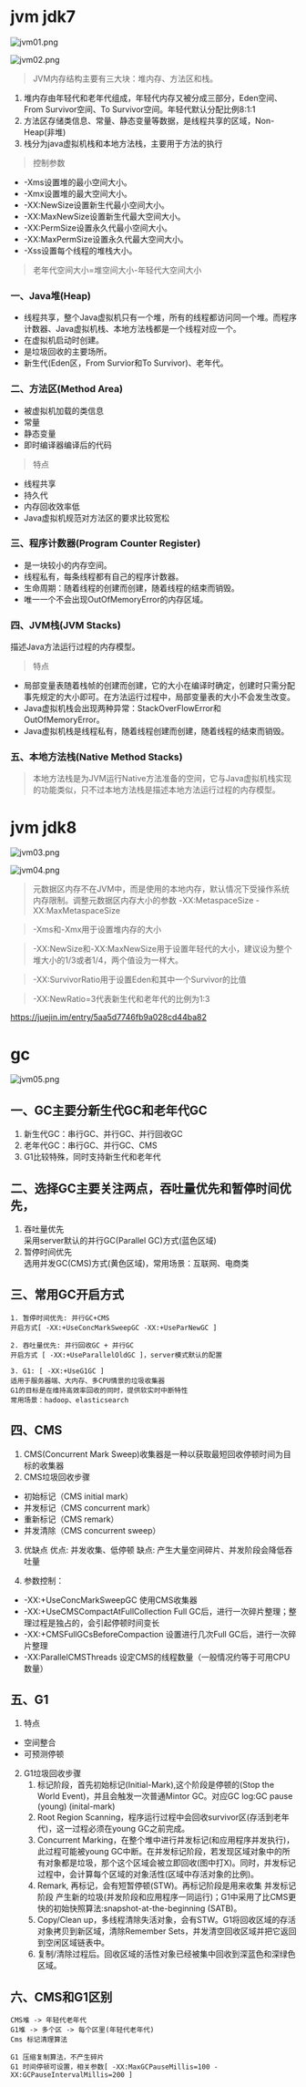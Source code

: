 # jvm jdk7
![jvm01.png](./images/jvm01.png)

![jvm02.png](./images/jvm02.png)

>JVM内存结构主要有三大块：堆内存、方法区和栈。
1. 堆内存由年轻代和老年代组成，年轻代内存又被分成三部分，Eden空间、From Survivor空间、To Survivor空间。年轻代默认分配比例8:1:1
2. 方法区存储类信息、常量、静态变量等数据，是线程共享的区域，Non-Heap(非堆)
3. 栈分为java虚拟机栈和本地方法栈，主要用于方法的执行

> 控制参数
- -Xms设置堆的最小空间大小。
- -Xmx设置堆的最大空间大小。
- -XX:NewSize设置新生代最小空间大小。
- -XX:MaxNewSize设置新生代最大空间大小。
- -XX:PermSize设置永久代最小空间大小。
- -XX:MaxPermSize设置永久代最大空间大小。
- -Xss设置每个线程的堆栈大小。
> 老年代空间大小=堆空间大小-年轻代大空间大小


### 一、Java堆(Heap)
- 线程共享，整个Java虚拟机只有一个堆，所有的线程都访问同一个堆。而程序计数器、Java虚拟机栈、本地方法栈都是一个线程对应一个。
- 在虚拟机启动时创建。
- 是垃圾回收的主要场所。
- 新生代(Eden区，From Survior和To Survivor)、老年代。

### 二、方法区(Method Area)
- 被虚拟机加载的类信息
- 常量
- 静态变量
- 即时编译器编译后的代码

> 特点
- 线程共享
- 持久代
- 内存回收效率低
- Java虚拟机规范对方法区的要求比较宽松

### 三、程序计数器(Program Counter Register)
- 是一块较小的内存空间。
- 线程私有，每条线程都有自己的程序计数器。
- 生命周期：随着线程的创建而创建，随着线程的结束而销毁。
- 唯一一个不会出现OutOfMemoryError的内存区域。

### 四、JVM栈(JVM Stacks)
描述Java方法运行过程的内存模型。

> 特点
- 局部变量表随着栈帧的创建而创建，它的大小在编译时确定，创建时只需分配事先规定的大小即可。在方法运行过程中，局部变量表的大小不会发生改变。
- Java虚拟机栈会出现两种异常：StackOverFlowError和OutOfMemoryError。
- Java虚拟机栈是线程私有，随着线程创建而创建，随着线程的结束而销毁。

### 五、本地方法栈(Native Method Stacks)
>本地方法栈是为JVM运行Native方法准备的空间，它与Java虚拟机栈实现的功能类似，只不过本地方法栈是描述本地方法运行过程的内存模型。


# jvm jdk8
![jvm03.png](images/jvm03.png)

![jvm04.png](images/jvm04.png)

> 元数据区内存不在JVM中，而是使用的本地内存，默认情况下受操作系统内存限制。调整元数据区内存大小的参数 -XX:MetaspaceSize -XX:MaxMetaspaceSize

> -Xms和-Xmx用于设置堆内存的大小

> -XX:NewSize和-XX:MaxNewSize用于设置年轻代的大小，建议设为整个堆大小的1/3或者1/4，两个值设为一样大。

> -XX:SurvivorRatio用于设置Eden和其中一个Survivor的比值

> -XX:NewRatio=3代表新生代和老年代的比例为1:3

https://juejin.im/entry/5aa5d7746fb9a028cd44ba82
# gc
![jvm05.png](images/jvm05.png)

## 一、GC主要分新生代GC和老年代GC
1. 新生代GC：串行GC、并行GC、并行回收GC
2. 老年代GC：串行GC、并行GC、CMS    
3. G1比较特殊，同时支持新生代和老年代

## 二、选择GC主要关注两点，吞吐量优先和暂停时间优先，
1. 吞吐量优先  
采用server默认的并行GC(Parallel GC)方式(蓝色区域)
2. 暂停时间优先  
选用并发GC(CMS)方式(黄色区域)，常用场景：互联网、电商类

## 三、常用GC开启方式
```text
1. 暂停时间优先: 并行GC+CMS
开启方式[ -XX:+UseConcMarkSweepGC -XX:+UseParNewGC ]

2. 吞吐量优先: 并行回收GC + 并行GC
开启方式 [ -XX:+UseParallelOldGC ]，server模式默认的配置

3. G1: [ -XX:+UseG1GC ]
适用于服务器端、大内存、多CPU情景的垃圾收集器
G1的目标是在维持高效率回收的同时，提供软实时中断特性
常用场景：hadoop、elasticsearch
```

## 四、CMS
1. CMS(Concurrent Mark Sweep)收集器是一种以获取最短回收停顿时间为目标的收集器
2. CMS垃圾回收步骤
- 初始标记（CMS initial mark）
- 并发标记（CMS concurrent mark）
- 重新标记（CMS remark）
- 并发清除（CMS concurrent sweep）

3. 优缺点
优点: 并发收集、低停顿
缺点: 产生大量空间碎片、并发阶段会降低吞吐量

4. 参数控制：
- -XX:+UseConcMarkSweepGC 使用CMS收集器
- -XX:+UseCMSCompactAtFullCollection Full GC后，进行一次碎片整理；整理过程是独占的，会引起停顿时间变长
- -XX:+CMSFullGCsBeforeCompaction 设置进行几次Full GC后，进行一次碎片整理
- -XX:ParallelCMSThreads 设定CMS的线程数量（一般情况约等于可用CPU数量）

## 五、G1
1. 特点
- 空间整合
- 可预测停顿

2. G1垃圾回收步骤
    1. 标记阶段，首先初始标记(Initial-Mark),这个阶段是停顿的(Stop the World Event)，并且会触发一次普通Mintor GC。对应GC log:GC pause (young) (inital-mark)
    2. Root Region Scanning，程序运行过程中会回收survivor区(存活到老年代)，这一过程必须在young GC之前完成。
    3. Concurrent Marking，在整个堆中进行并发标记(和应用程序并发执行)，此过程可能被young GC中断。在并发标记阶段，若发现区域对象中的所有对象都是垃圾，那个这个区域会被立即回收(图中打X)。同时，并发标记过程中，会计算每个区域的对象活性(区域中存活对象的比例)。
    4. Remark, 再标记，会有短暂停顿(STW)。再标记阶段是用来收集 并发标记阶段 产生新的垃圾(并发阶段和应用程序一同运行)；G1中采用了比CMS更快的初始快照算法:snapshot-at-the-beginning (SATB)。
    5. Copy/Clean up，多线程清除失活对象，会有STW。G1将回收区域的存活对象拷贝到新区域，清除Remember Sets，并发清空回收区域并把它返回到空闲区域链表中。
    6. 复制/清除过程后。回收区域的活性对象已经被集中回收到深蓝色和深绿色区域。

## 六、CMS和G1区别
```text
CMS堆 -> 年轻代老年代
G1堆 -> 多个区 -> 每个区里(年轻代老年代)
Cms 标记清理算法

G1 压缩复制算法，不产生碎片
G1 时间停顿可设置，相关参数[ -XX:MaxGCPauseMillis=100 -XX:GCPauseIntervalMillis=200 ]
```

